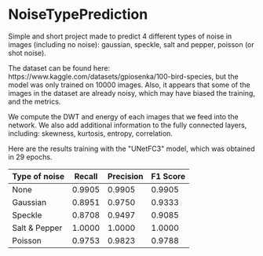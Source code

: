 # NoiseTypePrediction
<p> Simple and short project made to predict 4 different types of noise in images (including no noise): gaussian, speckle, salt and pepper, poisson (or shot noise).
</p>
<p> The dataset can be found here: https://www.kaggle.com/datasets/gpiosenka/100-bird-species, but the model was only trained on 10000 images. Also, it appears that some of the images in the dataset are already noisy, which may have biased the training, and the metrics.
</p>
<p> We compute the DWT and energy of each images that we feed into the network. We also add additional information to the fully connected layers, including: skewness, kurtosis, entropy, correlation.
</p>
<p> Here are the results training with the "UNetFC3" model, which was obtained in 29 epochs.
</p>

| Type of noise | Recall | Precision | F1 Score |
| ------------- | ------ | --------- | -------- |
| None          | 0.9905 | 0.9905    | 0.9905   |
| Gaussian      | 0.8951 | 0.9750    | 0.9333   |
| Speckle       | 0.8708 | 0.9497    | 0.9085   |
| Salt & Pepper | 1.0000 | 1.0000    | 1.0000   |
| Poisson       | 0.9753 | 0.9823    | 0.9788   |
